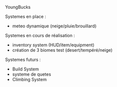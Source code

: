 YoungBucks

Systemes en place :
  - meteo dynamique (neige/pluie/brouillard)

Systemes en cours de réalisation :
  - inventory system (HUD/item/equipment)
  - création de 3 biomes test (desert/tempéré/neige)
  
Systemes futurs :
  - Build System
  - systeme de quetes
  - Climbing System
